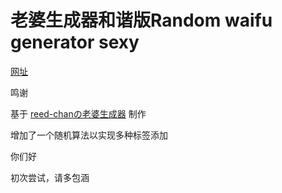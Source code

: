 # 老婆生成器和谐版Random waifu generator sexy
[网址](https://sleverbaka.github.io/Random-waifu-generater/) 

鸣谢

基于 [reed-chanの老婆生成器](https://github.com/reed-chan/Random-waifu-generater) 制作

增加了一个随机算法以实现多种标签添加

你们好

初次尝试，请多包涵


